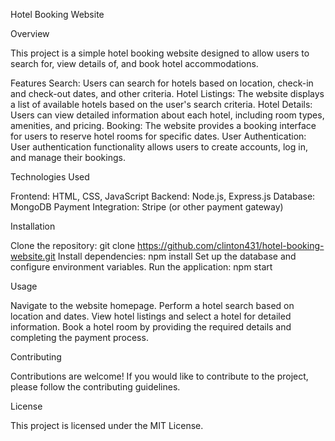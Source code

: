 Hotel Booking Website

Overview

This project is a simple hotel booking website designed to allow users to search for, view details of, and book hotel accommodations.


Features
Search: Users can search for hotels based on location, check-in and check-out dates, and other criteria.
Hotel Listings: The website displays a list of available hotels based on the user's search criteria.
Hotel Details: Users can view detailed information about each hotel, including room types, amenities, and pricing.
Booking: The website provides a booking interface for users to reserve hotel rooms for specific dates.
User Authentication: User authentication functionality allows users to create accounts, log in, and manage their bookings.

Technologies Used

Frontend: HTML, CSS, JavaScript
Backend: Node.js, Express.js
Database: MongoDB
Payment Integration: Stripe (or other payment gateway)

Installation

Clone the repository: git clone https://github.com/clinton431/hotel-booking-website.git
Install dependencies: npm install
Set up the database and configure environment variables.
Run the application: npm start

Usage

Navigate to the website homepage.
Perform a hotel search based on location and dates.
View hotel listings and select a hotel for detailed information.
Book a hotel room by providing the required details and completing the payment process.

Contributing

Contributions are welcome! If you would like to contribute to the project, please follow the contributing guidelines.


License

This project is licensed under the MIT License.

